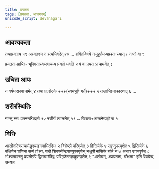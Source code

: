 ```yaml
---
title: प्रयतता
tags: [प्रयतता, आचमनम्]
unicode_script: devanagari

---
```

## आवश्यकता
तथाप्रयताय १९ अप्रयतश्च न प्रत्यभिवदेत् २० 
… शक्तिविषये न मुहूर्तमप्यप्रयतः स्यात् ८ नग्नो वा ९ 

प्रयतता-प्राप्तिः- भूमिगतास्वप्स्वाचम्य प्रयतो भवति २ यं वा प्रयत आचामयेत् ३

## उचिता आपः
न वर्षधारास्वाचामेत् ४ तथा प्रदरोदके +++(स्वयंभुवि गर्ते)+++ ५ तप्ताभिश्चाकारणात् ६ …

## शरीरस्थितिः
नाप्सु सतः प्रयमणम्विद्यते १० उत्तीर्य त्वाचामेत् ११ … तिष्ठन्न+आचामेत्प्रह्वो वा १ 

## विधिः
आसीनस्त्रिराचामेद्धृदयङ्गमाभिरद्भिः २ त्रिरोष्ठौ परिमृजेत् ३ द्विरित्येके ४ सकृदुपस्पृशेत् ५ द्विरित्येके ६  दक्षिणेन पाणिना सव्यं प्रोक्ष्य, पादौ शिरश्चेन्द्रियाण्युपस्पृशेच् चक्षुषी नासिके श्रोत्रे च ७ अथाप उपस्पृशेत् ८  भोक्ष्यमाणस्तु प्रयतोऽपि द्विराचामेद्द्विः परिमृजेत्सकृदुपस्पृशेत् ९
"अशौचम्, अप्रयतता, चौक्षता" इति विषयेष्व् अन्यत्र